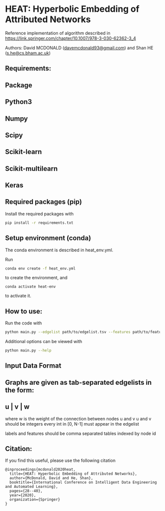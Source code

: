 # HEAT: Hyperbolic Embedding of Attributed Networks
Reference implementation of algorithm described in https://link.springer.com/chapter/10.1007/978-3-030-62362-3_4

Authors: David MCDONALD (davemcdonald93@gmail.com) and Shan HE (s.he@cs.bham.ac.uk)

## Requirements:
Package 
-------------
Python3
-------------
Numpy
-------------
Scipy
-------------
Scikit-learn
-------------
Scikit-multilearn
-------------
Keras
-------------

## Required packages (pip)
Install the required packages with 
```bash
pip install -r requirements.txt 
```
## Setup environment (conda) 
The conda environment is described in heat_env.yml.

Run 
```bash
conda env create -f heat_env.yml
```
to create the environment, and 
```bsh
conda activate heat-env
```
to activate it. 


## How to use:
Run the code with 
```bash
python main.py --edgelist path/to/edgelist.tsv --features path/to/features.csv -e num_epochs
```
Additional options can be viewed with 
```bash
python main.py --help
```


## Input Data Format
Graphs are given as tab-separated edgelists in the form:
-------------
u | v | w
-------------
where w is the weight of the connection between nodes u and v
u and v should be integers
every int in [0, N-1] must appear in the edgelist

labels and features should be comma separated tables indexed by node id

## Citation:
If you find this useful, please use the following citation
```
@inproceedings{mcdonald2020heat,
  title={HEAT: Hyperbolic Embedding of Attributed Networks},
  author={McDonald, David and He, Shan},
  booktitle={International Conference on Intelligent Data Engineering and Automated Learning},
  pages={28--40},
  year={2020},
  organization={Springer}
}

```